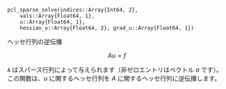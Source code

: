 ```
pcl_sparse_solve(indices::Array{Int64, 2}, 
    vals::Array{Float64, 1}, 
    u::Array{Float64, 1}, 
    hessian_u::Array{Float64, 2}, grad_u::Array{Float64, 1})
```

ヘッセ行列の逆伝播 

$$
Au = f
$$

`A` はスパース行列によって与えられます（非ゼロエントリはベクトル $a$ です）。この関数は、$u$ に関するヘッセ行列を $A$ に関するヘッセ行列に逆伝播します。
